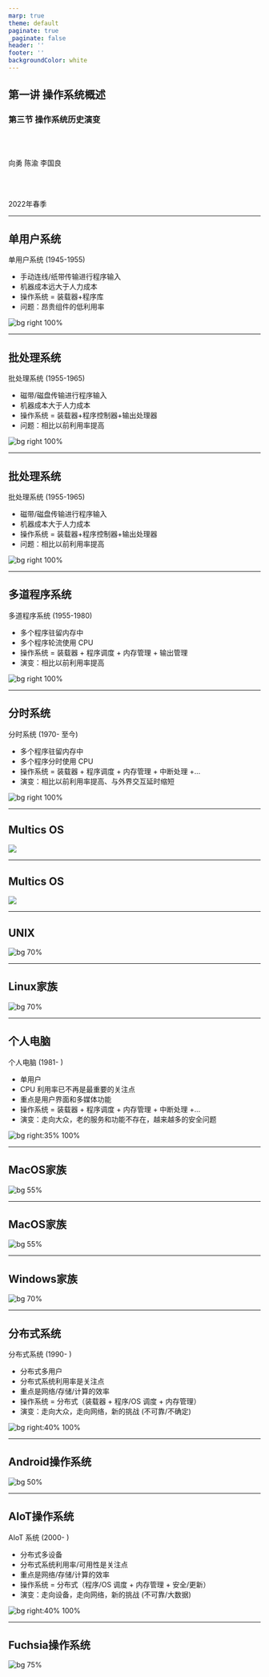 ```yaml
---
marp: true
theme: default
paginate: true
_paginate: false
header: ''
footer: ''
backgroundColor: white
---
```


<!-- theme: gaia -->
<!-- page_number: true -->
<!-- _class: lead -->

## 第一讲 操作系统概述

### 第三节 操作系统历史演变

<br>
<br>

向勇 陈渝 李国良 

<br>
<br>

2022年春季

---

## 单用户系统

单用户系统 (1945-1955)

- 手动连线/纸带传输进行程序输入
- 机器成本远大于人力成本
- 操作系统 = 装载器+程序库
- 问题：昂贵组件的低利用率

![bg right 100%](./figs/history-single-user-system.png)

---

## 批处理系统

批处理系统 (1955-1965)

- 磁带/磁盘传输进行程序输入
- 机器成本大于人力成本
- 操作系统 = 装载器+程序控制器+输出处理器
- 问题：相比以前利用率提高

![bg right 100%](./figs/history-batch-processing.png)

---

## 批处理系统

批处理系统 (1955-1965)

- 磁带/磁盘传输进行程序输入
- 机器成本大于人力成本
- 操作系统 = 装载器+程序控制器+输出处理器
- 问题：相比以前利用率提高

![bg right 100%](./figs/history-batch-process-graph.png)

---

## 多道程序系统

多道程序系统 (1955-1980)

- 多个程序驻留内存中
- 多个程序轮流使用 CPU
- 操作系统 = 装载器 + 程序调度 + 内存管理 + 输出管理
- 演变：相比以前利用率提高

![bg right 100%](./figs/history-multiprogramming.png)

---

## 分时系统

分时系统 (1970- 至今)  
- 多个程序驻留内存中  
- 多个程序分时使用 CPU  
- 操作系统 = 装载器 + 程序调度 + 内存管理 + 中断处理 +...  
- 演变：相比以前利用率提高、与外界交互延时缩短

![bg right 100%](./figs/history-timesharing.png)

---
## Multics OS

![](./figs/history-multics.png)

---
## Multics OS

![](./figs/multics-intro.png)

---
## UNIX

![bg 70%](./figs/unix-family.png)


---
## Linux家族

![bg 70%](./figs/linux-family.png)

---
## 个人电脑

个人电脑 (1981- )
- 单用户
- CPU 利用率已不再是最重要的关注点
- 重点是用户界面和多媒体功能
- 操作系统 = 装载器 + 程序调度 + 内存管理 + 中断处理 +...
- 演变：走向大众，老的服务和功能不存在，越来越多的安全问题

![bg right:35% 100%](./figs/history-pc.png)

---
## MacOS家族

![bg 55%](./figs/macos-family.png)

---
## MacOS家族

![bg 55%](./figs/macos-family-history.png)

---
## Windows家族

![bg 70%](./figs/windows-family.png)

---
## 分布式系统

分布式系统 (1990- )
- 分布式多用户
- 分布式系统利用率是关注点
- 重点是网络/存储/计算的效率
- 操作系统 = 分布式（装载器 + 程序/OS 调度 + 内存管理）
- 演变：走向大众，走向网络，新的挑战 (不可靠/不确定)

![bg right:40% 100%](./figs/history-ds.png)

---
## Android操作系统

![bg 50%](./figs/android-system-architecture.png)

---
## AIoT操作系统

AIoT 系统 (2000- )
- 分布式多设备
- 分布式系统利用率/可用性是关注点
- 重点是网络/存储/计算的效率
- 操作系统 = 分布式（程序/OS 调度 + 内存管理 + 安全/更新）
- 演变：走向设备，走向网络，新的挑战 (不可靠/大数据)


![bg right:40% 100%](./figs/history-aiot.png)

---
## Fuchsia操作系统

![bg 75%](./figs/fuchsia-os-intro.png)
